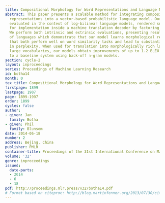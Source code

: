 ```yaml
---
title: Compositional Morphology for Word Representations and Language Modelling
abstract: This paper presents a scalable method for integrating compositional morphological
  representations into a vector-based probabilistic language model. Our approach is
  evaluated in the context of log-bilinear language models, rendered suitably efficient
  for implementation inside a machine translation decoder by factoring the vocabulary.
  We perform both intrinsic and extrinsic evaluations, presenting results on a range
  of languages which demonstrate that our model learns morphological representations
  that both perform well on word similarity tasks and lead to substantial reductions
  in perplexity. When used for translation into morphologically rich languages with
  large vocabularies, our models obtain improvements of up to 1.2 BLEU points relative
  to a baseline system using back-off n-gram models.
section: cycle-2
layout: inproceedings
series: Proceedings of Machine Learning Research
id: botha14
month: 0
tex_title: Compositional Morphology for Word Representations and Language Modelling
firstpage: 1899
lastpage: 1907
page: 1899-1907
order: 1899
cycles: false
author:
- given: Jan
  family: Botha
- given: Phil
  family: Blunsom
date: 2014-06-18
number: 2
address: Bejing, China
publisher: PMLR
container-title: Proceedings of the 31st International Conference on Machine Learning
volume: '32'
genre: inproceedings
issued:
  date-parts:
  - 2014
  - 6
  - 18
pdf: http://proceedings.mlr.press/v32/botha14.pdf
# Format based on citeproc: http://blog.martinfenner.org/2013/07/30/citeproc-yaml-for-bibliographies/
---
```

